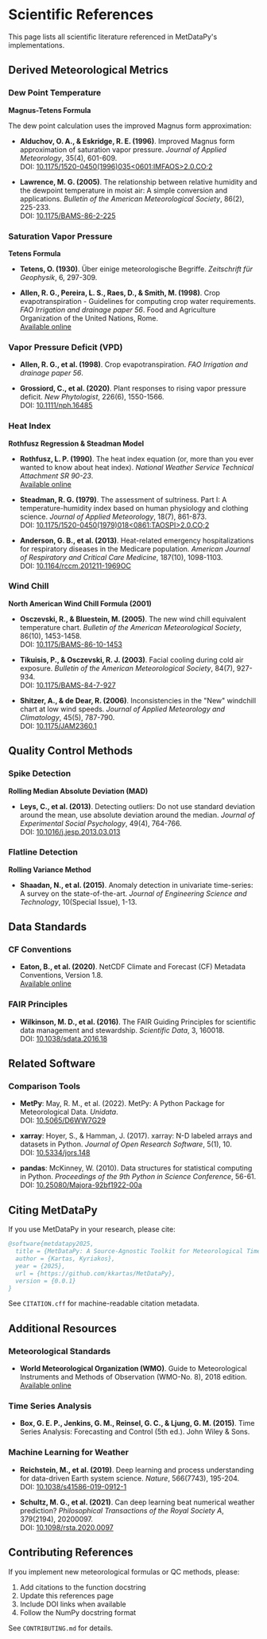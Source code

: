 # Scientific References

This page lists all scientific literature referenced in MetDataPy's implementations.

## Derived Meteorological Metrics

### Dew Point Temperature

**Magnus-Tetens Formula**

The dew point calculation uses the improved Magnus form approximation:

- **Alduchov, O. A., & Eskridge, R. E. (1996)**. Improved Magnus form approximation of saturation vapor pressure. *Journal of Applied Meteorology*, 35(4), 601-609.  
  DOI: [10.1175/1520-0450(1996)035<0601:IMFAOS>2.0.CO;2](https://doi.org/10.1175/1520-0450(1996)035<0601:IMFAOS>2.0.CO;2)

- **Lawrence, M. G. (2005)**. The relationship between relative humidity and the dewpoint temperature in moist air: A simple conversion and applications. *Bulletin of the American Meteorological Society*, 86(2), 225-233.  
  DOI: [10.1175/BAMS-86-2-225](https://doi.org/10.1175/BAMS-86-2-225)

### Saturation Vapor Pressure

**Tetens Formula**

- **Tetens, O. (1930)**. Über einige meteorologische Begriffe. *Zeitschrift für Geophysik*, 6, 297-309.

- **Allen, R. G., Pereira, L. S., Raes, D., & Smith, M. (1998)**. Crop evapotranspiration - Guidelines for computing crop water requirements. *FAO Irrigation and drainage paper 56*. Food and Agriculture Organization of the United Nations, Rome.  
  [Available online](http://www.fao.org/3/x0490e/x0490e00.htm)

### Vapor Pressure Deficit (VPD)

- **Allen, R. G., et al. (1998)**. Crop evapotranspiration. *FAO Irrigation and drainage paper 56*.

- **Grossiord, C., et al. (2020)**. Plant responses to rising vapor pressure deficit. *New Phytologist*, 226(6), 1550-1566.  
  DOI: [10.1111/nph.16485](https://doi.org/10.1111/nph.16485)

### Heat Index

**Rothfusz Regression & Steadman Model**

- **Rothfusz, L. P. (1990)**. The heat index equation (or, more than you ever wanted to know about heat index). *National Weather Service Technical Attachment SR 90-23*.  
  [Available online](https://www.weather.gov/media/ffc/ta_htindx.PDF)

- **Steadman, R. G. (1979)**. The assessment of sultriness. Part I: A temperature-humidity index based on human physiology and clothing science. *Journal of Applied Meteorology*, 18(7), 861-873.  
  DOI: [10.1175/1520-0450(1979)018<0861:TAOSPI>2.0.CO;2](https://doi.org/10.1175/1520-0450(1979)018<0861:TAOSPI>2.0.CO;2)

- **Anderson, G. B., et al. (2013)**. Heat-related emergency hospitalizations for respiratory diseases in the Medicare population. *American Journal of Respiratory and Critical Care Medicine*, 187(10), 1098-1103.  
  DOI: [10.1164/rccm.201211-1969OC](https://doi.org/10.1164/rccm.201211-1969OC)

### Wind Chill

**North American Wind Chill Formula (2001)**

- **Osczevski, R., & Bluestein, M. (2005)**. The new wind chill equivalent temperature chart. *Bulletin of the American Meteorological Society*, 86(10), 1453-1458.  
  DOI: [10.1175/BAMS-86-10-1453](https://doi.org/10.1175/BAMS-86-10-1453)

- **Tikuisis, P., & Osczevski, R. J. (2003)**. Facial cooling during cold air exposure. *Bulletin of the American Meteorological Society*, 84(7), 927-934.  
  DOI: [10.1175/BAMS-84-7-927](https://doi.org/10.1175/BAMS-84-7-927)

- **Shitzer, A., & de Dear, R. (2006)**. Inconsistencies in the "New" windchill chart at low wind speeds. *Journal of Applied Meteorology and Climatology*, 45(5), 787-790.  
  DOI: [10.1175/JAM2360.1](https://doi.org/10.1175/JAM2360.1)

## Quality Control Methods

### Spike Detection

**Rolling Median Absolute Deviation (MAD)**

- **Leys, C., et al. (2013)**. Detecting outliers: Do not use standard deviation around the mean, use absolute deviation around the median. *Journal of Experimental Social Psychology*, 49(4), 764-766.  
  DOI: [10.1016/j.jesp.2013.03.013](https://doi.org/10.1016/j.jesp.2013.03.013)

### Flatline Detection

**Rolling Variance Method**

- **Shaadan, N., et al. (2015)**. Anomaly detection in univariate time-series: A survey on the state-of-the-art. *Journal of Engineering Science and Technology*, 10(Special Issue), 1-13.

## Data Standards

### CF Conventions

- **Eaton, B., et al. (2020)**. NetCDF Climate and Forecast (CF) Metadata Conventions, Version 1.8.  
  [Available online](http://cfconventions.org/Data/cf-conventions/cf-conventions-1.8/cf-conventions.html)

### FAIR Principles

- **Wilkinson, M. D., et al. (2016)**. The FAIR Guiding Principles for scientific data management and stewardship. *Scientific Data*, 3, 160018.  
  DOI: [10.1038/sdata.2016.18](https://doi.org/10.1038/sdata.2016.18)

## Related Software

### Comparison Tools

- **MetPy**: May, R. M., et al. (2022). MetPy: A Python Package for Meteorological Data. *Unidata*.  
  DOI: [10.5065/D6WW7G29](https://doi.org/10.5065/D6WW7G29)

- **xarray**: Hoyer, S., & Hamman, J. (2017). xarray: N-D labeled arrays and datasets in Python. *Journal of Open Research Software*, 5(1), 10.  
  DOI: [10.5334/jors.148](https://doi.org/10.5334/jors.148)

- **pandas**: McKinney, W. (2010). Data structures for statistical computing in Python. *Proceedings of the 9th Python in Science Conference*, 56-61.  
  DOI: [10.25080/Majora-92bf1922-00a](https://doi.org/10.25080/Majora-92bf1922-00a)

## Citing MetDataPy

If you use MetDataPy in your research, please cite:

```bibtex
@software{metdatapy2025,
  title = {MetDataPy: A Source-Agnostic Toolkit for Meteorological Time-Series Data},
  author = {Kartas, Kyriakos},
  year = {2025},
  url = {https://github.com/kkartas/MetDataPy},
  version = {0.0.1}
}
```

See `CITATION.cff` for machine-readable citation metadata.

## Additional Resources

### Meteorological Standards

- **World Meteorological Organization (WMO)**. Guide to Meteorological Instruments and Methods of Observation (WMO-No. 8), 2018 edition.  
  [Available online](https://library.wmo.int/index.php?lvl=notice_display&id=12407)

### Time Series Analysis

- **Box, G. E. P., Jenkins, G. M., Reinsel, G. C., & Ljung, G. M. (2015)**. Time Series Analysis: Forecasting and Control (5th ed.). John Wiley & Sons.

### Machine Learning for Weather

- **Reichstein, M., et al. (2019)**. Deep learning and process understanding for data-driven Earth system science. *Nature*, 566(7743), 195-204.  
  DOI: [10.1038/s41586-019-0912-1](https://doi.org/10.1038/s41586-019-0912-1)

- **Schultz, M. G., et al. (2021)**. Can deep learning beat numerical weather prediction? *Philosophical Transactions of the Royal Society A*, 379(2194), 20200097.  
  DOI: [10.1098/rsta.2020.0097](https://doi.org/10.1098/rsta.2020.0097)

## Contributing References

If you implement new meteorological formulas or QC methods, please:

1. Add citations to the function docstring
2. Update this references page
3. Include DOI links when available
4. Follow the NumPy docstring format

See `CONTRIBUTING.md` for details.

